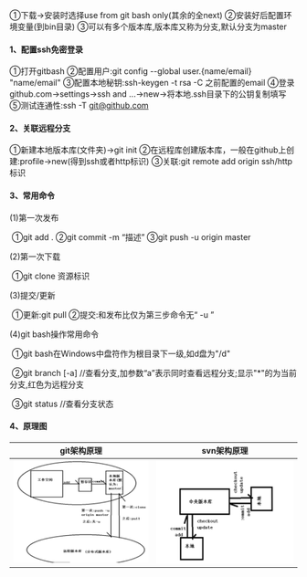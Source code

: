 ①下载->安装时选择use from git bash only(其余的全next)   ②安装好后配置环境变量(到bin目录)   ③可以有多个版本库,版本库又称为分支,默认分支为master

#### 1、配置ssh免密登录

①打开gitbash   ②配置用户:git config --global user.{name/email} "name/email"   ③配置本地秘钥:ssh-keygen -t rsa -C 之前配置的email   ④登录github.com->settings->ssh and ...->new->将本地.ssh目录下的公钥复制填写   ⑤测试连通性:ssh -T git@github.com

#### 2、关联远程分支

①新建本地版本库(文件夹)->git init   ②在远程库创建版本库，一般在github上创建:profile->new(得到ssh或者http标识)   ③关联:git remote add origin ssh/http标识

#### 3、常用命令

(1)第一次发布 

​    ①git add .   ②git commit -m “描述”   ③git push -u origin master

(2)第一次下载

​    ①git clone 资源标识   

(3)提交/更新

​    ①更新:git pull   ②提交:和发布比仅为第三步命令无“ -u ”

(4)git bash操作常用命令

​	①git bash在Windows中盘符作为根目录下一级,如d盘为"/d"

​	②git branch [-a]	//查看分支,加参数“a”表示同时查看远程分支;显示"*"的为当前分支,红色为远程分支

​	③git status	//查看分支状态

#### 4、原理图

|     git架构原理     |     svn架构原理     |
| :-----------------: | :-----------------: |
| ![](images\git.png) | ![](images\svn.png) |





